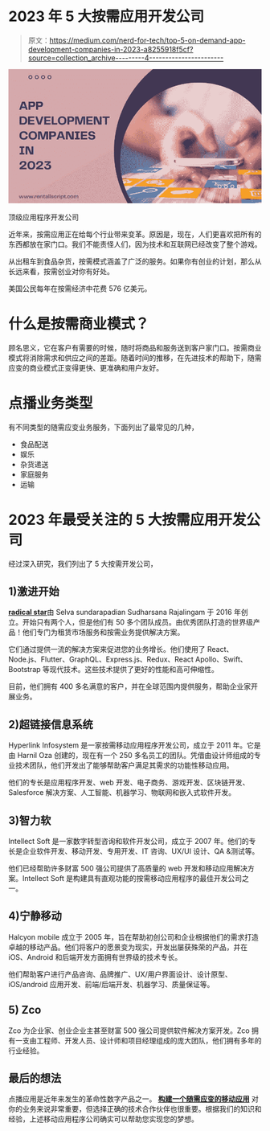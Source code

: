 # 2023 年 5 大按需应用开发公司

> 原文：<https://medium.com/nerd-for-tech/top-5-on-demand-app-development-companies-in-2023-a8255918f5cf?source=collection_archive---------4----------------------->

![](img/c36b877025ee006b2f07c42caa36be82.png)

顶级应用程序开发公司

近年来，按需应用正在给每个行业带来变革。原因是，现在，人们更喜欢把所有的东西都放在家门口。我们不能责怪人们，因为技术和互联网已经改变了整个游戏。

从出租车到食品杂货，按需模式涵盖了广泛的服务。如果你有创业的计划，那么从长远来看，按需创业对你有好处。

美国公民每年在按需经济中花费 576 亿美元。

# **什么是按需商业模式？**

顾名思义，它在客户有需要的时候，随时将商品和服务送到客户家门口。按需商业模式将消除需求和供应之间的差距。随着时间的推移，在先进技术的帮助下，随需应变的商业模式正变得更快、更准确和用户友好。

# **点播业务类型**

有不同类型的随需应变业务服务，下面列出了最常见的几种，

*   食品配送
*   娱乐
*   杂货递送
*   家庭服务
*   运输

# **2023 年最受关注的 5 大按需应用开发公司**

经过深入研究，我们列出了 5 大按需开发公司，

## **1)激进开始**

[**radical star**](https://www.radicalstart.com/)由 Selva sundarapadian Sudharsana Rajalingam 于 2016 年创立。开始只有两个人，但是他们有 50 多个团队成员。由优秀团队打造的世界级产品！他们专门为租赁市场服务和按需业务提供解决方案。

它们通过提供一流的解决方案来促进您的业务增长。他们使用了 React、Node.js、Flutter、GraphQL、Express.js、Redux、React Apollo、Swift、Bootstrap 等现代技术。这些技术提供了更好的性能和高可伸缩性。

目前，他们拥有 400 多名满意的客户，并在全球范围内提供服务，帮助企业家开展业务。

## **2)超链接信息系统**

Hyperlink Infosystem 是一家按需移动应用程序开发公司，成立于 2011 年。它是由 Harnil Oza 创建的，现在有一个 250 多名员工的团队。凭借由设计师组成的专业技术团队，他们开发出了能够帮助客户满足其需求的功能性移动应用。

他们的专长是应用程序开发、web 开发、电子商务、游戏开发、区块链开发、Salesforce 解决方案、人工智能、机器学习、物联网和嵌入式软件开发。

## **3)智力软**

Intellect Soft 是一家数字转型咨询和软件开发公司，成立于 2007 年。他们的专长是企业软件开发、移动开发、专用开发、IT 咨询、UX/UI 设计、QA &测试等。

他们已经帮助许多财富 500 强公司提供了高质量的 web 开发和移动应用解决方案。Intellect Soft 是构建具有直观功能的按需移动应用程序的最佳开发公司之一。

## **4)宁静移动**

Halcyon mobile 成立于 2005 年，旨在帮助初创公司和企业根据他们的需求打造卓越的移动产品。他们将客户的愿景变为现实，开发出屡获殊荣的产品，并在 iOS、Android 和后端开发方面拥有世界级的技术专长。

他们帮助客户进行产品咨询、品牌推广、UX/用户界面设计、设计原型、iOS/android 应用开发、前端/后端开发、机器学习、质量保证等。

## **5) Zco**

Zco 为企业家、创业企业主甚至财富 500 强公司提供软件解决方案开发。Zco 拥有一支由工程师、开发人员、设计师和项目经理组成的庞大团队，他们拥有多年的行业经验。

## **最后的想法**

点播应用是近年来发生的革命性数字产品之一。 [**构建一个随需应变的移动应用**](https://www.rentallscript.com/) 对你的业务来说非常重要，但选择正确的技术合作伙伴也很重要。根据我们的知识和经验，上述移动应用程序公司确实可以帮助您实现您的梦想。